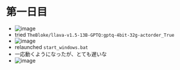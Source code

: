 # 第一日目
  * ![image](https://github.com/jamad/jamad.github.io/assets/949913/d02b4db1-6054-4da2-8a2d-7fb7581e6ae5)
  * tried `TheBloke/llava-v1.5-13B-GPTQ:gptq-4bit-32g-actorder_True`
  * ![image](https://github.com/jamad/jamad.github.io/assets/949913/796a78f8-78b7-41bc-9f34-5bda841ddcab)
  * relaunched `start_windows.bat`
  * 一応動くようになったが、とても遅いな
  * ![image](https://github.com/jamad/jamad.github.io/assets/949913/71f069f8-00c8-4514-b8d4-9e3f94776cc0)


